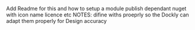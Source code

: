 Add Readme for this and how to setup a module
publish dependant nuget with icon name licence etc
NOTES:
difine withs proeprly so the Dockly can adapt them properly for Design accuracy

